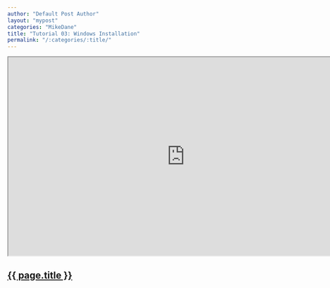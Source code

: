```yaml
---
author: "Default Post Author"
layout: "mypost"
categories: "MikeDane"
title: "Tutorial 03: Windows Installation"
permalink: "/:categories/:title/"
---
```


<div><iframe width="800" height="450"
src="https://www.youtube.com/embed/LfP7Y9Ja6Qc">
</iframe></div>

## [{{ page.title }}](https://youtu.be/LfP7Y9Ja6Qc)

